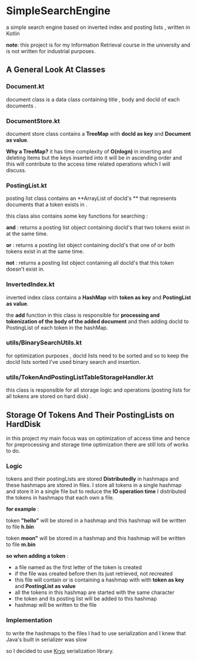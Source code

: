 # SimpleSearchEngine

a simple search engine based on inverted index and posting lists , written in Kotlin

**note**: this project is for my Information Retrieval course in the university and is not written for industrial purposes. 



## A General Look At Classes



### Document.kt

document class is a data class containing title , body and docId of each documents .

### DocumentStore.kt

document store class contains a **TreeMap** with **docId as key** and **Document as value**.

**Why a TreeMap?** it has time complexity of **O(nlogn)** in inserting and deleting items but the keys inserted into it will be in ascending order and this will contribute to the access time related operations which I will discuss.

### PostingList.kt

posting list class contains an **ArrayList of docId's ** that represents documents that a token exists in .

this class also contains some key functions for searching :

**and** : returns a posting list object containing docId's that two tokens exist in at the same time.

**or** : returns a posting list object containing docId's that one of or both tokens exist in at the same time.

**not** : returns a posting list object containing all docId's that this token doesn't exist in.

### InvertedIndex.kt

inverted index class contains a **HashMap** with **token as key** and **PostingList as value**.

the **add** function in this class is responsible for **processing and tokenization of the body of the added document** and then adding docId to PostingList of each token in the hashMap.



### utils/BinarySearchUtils.kt

for optimization purposes , docId lists need to be sorted and so to keep the docId lists sorted I've used binary search and insertion.

### utils/TokenAndPostingListTableStorageHandler.kt

this class is responsible for all storage logic and operations (posting lists for all tokens are stored on hard disk) .



## Storage Of Tokens And Their PostingLists on HardDisk

 in this project my main focus was on optimization of access time and hence for preprocessing and storage time optimization there are still lots of works to do.

### Logic

tokens and their postingLists are stored **Distributedly** in hashmaps and these hashmaps are stored in files. I store all tokens in a single hashmap and store it in a single file but to reduce the **IO operation time** I distributed the tokens in hashmaps that each own a file.

**for example** : 

token **"hello"** will be stored in a hashmap and this hashmap will be written to file **h.bin**

token **moon"** will be stored in a hashmap and this hashmap will be written to file **m.bin**



**so when adding a token** : 

* a file named as the first letter of the token is created
* if the file was created before then its just retrieved, not recreated
* this file will contain or is containing a hashmap with with **token as key** and **PostingList as value**
* all the tokens in this hashmap are started with the same character
* the token and its posting list will be added to this hashmap
* hashmap will be written to the file

### Implementation

to write the hashmaps to the files I had to use serialization and I knew that Java's built in serializer was slow

so I decided to use [Kryo](https://github.com/EsotericSoftware/kryo) serialization library.

